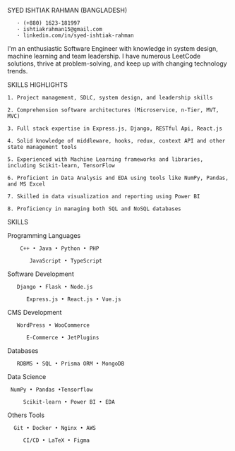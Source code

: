 SYED ISHTIAK RAHMAN (BANGLADESH) 
     
       · (+880) 1623-181997
       · ishtiakrahman15@gmail.com
       · linkedin.com/in/syed-ishtiak-rahman

I'm an enthusiastic  Software Engineer with knowledge in system design, machine learning and team leadership. I have numerous LeetCode solutions, thrive at problem-solving, and keep up with changing technology trends.

SKILLS HIGHLIGHTS

    1. Project management, SDLC, system design, and leadership skills
    
    2. Comprehension software architectures (Microservice, n-Tier, MVT, MVC)
    
    3. Full stack expertise in Express.js, Django, RESTful Api, React.js
    
    4. Solid knowledge of middleware, hooks, redux, context API and other state management tools
    
    5. Experienced with Machine Learning frameworks and libraries, including Scikit-learn, TensorFlow
    
    6. Proficient in Data Analysis and EDA using tools like NumPy, Pandas, and MS Excel
    
    7. Skilled in data visualization and reporting using Power BI
    
    8. Proficiency in managing both SQL and NoSQL databases

SKILLS

 Programming Languages
 
        C++ • Java • Python • PHP
 
           JavaScript • TypeScript                       
 
 Software Development
 
       Django • Flask • Node.js 
       
          Express.js • React.js • Vue.js

CMS Development

       WordPress • WooCommerce 
       
          E-Commerce • JetPlugins

Databases

       RDBMS • SQL • Prisma ORM • MongoDB

Data Science

     NumPy • Pandas •Tensorflow 
     
         Scikit-learn • Power BI • EDA

Others Tools

      Git • Docker • Nginx • AWS
      
         CI/CD • LaTeX • Figma   




<!---
Ishti97/Ishti97 is a ✨ special ✨ repository because its `README.md` (this file) appears on your GitHub profile.
You can click the Preview link to take a look at your changes.
--->
